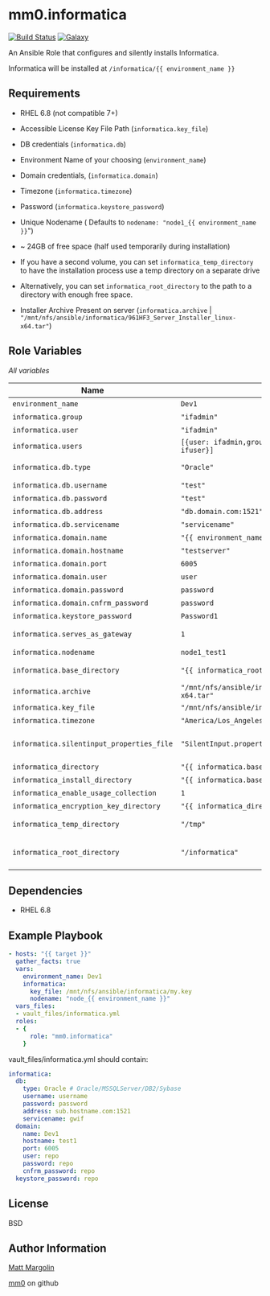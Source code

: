 mm0.informatica
===============

[![Build Status](https://travis-ci.org/mm0/ansible-role-informatica.svg?branch=master)](https://travis-ci.org/mm0/ansible-role-informatica) [![Galaxy](https://img.shields.io/badge/galaxy-mm0.informatica-blue.svg?style=flat)](https://galaxy.ansible.com/mm0/informatica)


An Ansible Role that configures and silently installs Informatica.

Informatica will be installed at `/informatica/{{ environment_name }}`

Requirements
------------

* RHEL 6.8 (not compatible 7+)
* Accessible License Key File Path (`informatica.key_file`)
* DB credentials (`informatica.db`)
* Environment Name of your choosing (`environment_name`)
* Domain credentials, (`informatica.domain`)
* Timezone (`informatica.timezone`)
* Password (`informatica.keystore_password`)
* Unique Nodename ( Defaults to `nodename: "node1_{{ environment_name }}`")

* ~ 24GB of free space (half used temporarily during installation)
* If you have a second volume, you can set `informatica_temp_directory` to have the installation process use a temp directory on a separate drive
* Alternatively, you can set `informatica_root_directory` to the path to a directory with enough free space.
* Installer Archive Present on server (`informatica.archive` | `"/mnt/nfs/ansible/informatica/961HF3_Server_Installer_linux-x64.tar"`)

Role Variables
--------------

*All variables*

| Name              | Default Value       | Description          |
|-------------------|---------------------|----------------------|
| `environment_name` | `Dev1` | Self Explanatory |
| `informatica.group` | `"ifadmin"` | App Group |
| `informatica.user ` | `"ifadmin"` | App User |
| `informatica.users ` | `[{user: ifadmin,group: ifadmin}, { user: ifuser,group: ifuser}]` | App Users |
| `informatica.db.type` | `"Oracle"` | One of Oracle/MSSQLServer/DB2/Sybase |
| `informatica.db.username` | `"test"` | DB Credentials |
| `informatica.db.password` | `"test"` | DB Credentials |
| `informatica.db.address` | `"db.domain.com:1521"` | DB Address |
| `informatica.db.servicename` | `"servicename"` | DB Servicename |
| `informatica.domain.name` | `"{{ environment_name }}"` | DB Domain name |
| `informatica.domain.hostname` | `"testserver"` | DB Domain hostname |
| `informatica.domain.port` | `6005` | DB Domain port |
| `informatica.domain.user` | `user` | DB Domain User |
| `informatica.domain.password` | `password` | DB Domain Password |
| `informatica.domain.cnfrm_password` | `password` | DB Domain Password Confirm|
| `informatica.keystore_password` | `Password1` | Informatica Keystore Password |
| `informatica.serves_as_gateway` | `1` | Boolean, should serve as gateway node |
| `informatica.nodename` | `node1_test1` | Name of node |
| `informatica.base_directory` | `"{{ informatica_root_directory }}/{{ environment_name }}"` | Base directory for installation of Informatica |
| `informatica.archive` | `"/mnt/nfs/ansible/informatica/961HF3_Server_Installer_linux-x64.tar"` | Location of Installer archive |
| `informatica.key_file` | `"/mnt/nfs/ansible/informatica/my.key"` | Location of Key File |
| `informatica.timezone` | `"America/Los_Angeles"` | Timezone for app |
| `informatica.silentinput_properties_file` | `"SilentInput.properties.j2"` | Name of silentinput.properties template file to use for silent install |
| `informatica_directory` | `"{{ informatica.base_directory }}/sw"` | Software directory |
| `informatica_install_directory` | `"{{ informatica.base_directory }}/install_dir"` | Install directory |
| `informatica_enable_usage_collection` | `1` | Required for silent install |
| `informatica_encryption_key_directory` | `"{{ informatica_directory }}/isp/config/keys"` | Location of keys |
| `informatica_temp_directory` | `"/tmp"` | Pointer to temp directory incase /tmp is full |
| `informatica_root_directory` | `"/informatica"` | Root dir for all different environment installations of Informatica |


Dependencies
------------
- RHEL 6.8

Example Playbook
----------------

```yaml
- hosts: "{{ target }}"
  gather_facts: true
  vars:
    environment_name: Dev1
    informatica:
      key_file: /mnt/nfs/ansible/informatica/my.key
      nodename: "node_{{ environment_name }}"
  vars_files:
  - vault_files/informatica.yml
  roles:
  - {
      role: "mm0.informatica"
    }
```

vault_files/informatica.yml should contain:
```yaml
informatica:
  db:
    type: Oracle # Oracle/MSSQLServer/DB2/Sybase
    username: username
    password: password
    address: sub.hostname.com:1521
    servicename: gwif
  domain:
    name: Dev1
    hostname: test1
    port: 6005
    user: repo
    password: repo
    cnfrm_password: repo
  keystore_password: repo
```

License
-------

BSD

Author Information
------------------

[Matt Margolin](mailto:matt.margolin@gmail.com)

[mm0](https://github.com/mm0) on github